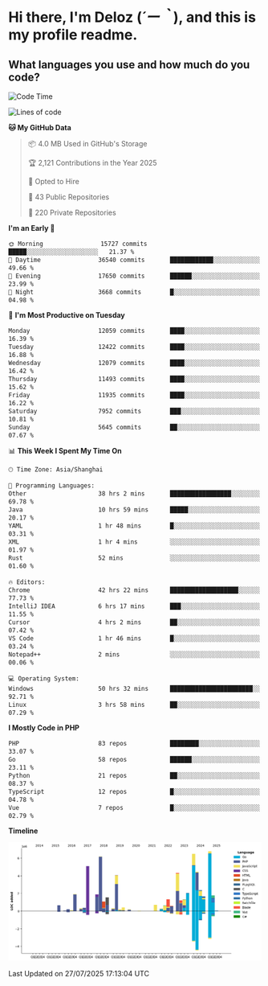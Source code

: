 # **Hi there, I'm Deloz (*´ー｀*), and this is my profile readme.**

## **What languages you use and how much do you code?**

<!--START_SECTION:waka-->
![Code Time](http://img.shields.io/badge/Code%20Time-6%2C973%20hrs%2037%20mins-blue)

![Lines of code](https://img.shields.io/badge/From%20Hello%20World%20I%27ve%20Written-60.3%20million%20lines%20of%20code-blue)

**🐱 My GitHub Data** 

> 📦 4.0 MB Used in GitHub's Storage 
 > 
> 🏆 2,121 Contributions in the Year 2025
 > 
> 💼 Opted to Hire
 > 
> 📜 43 Public Repositories 
 > 
> 🔑 220 Private Repositories 
 > 
**I'm an Early 🐤** 

```text
🌞 Morning                15727 commits       █████░░░░░░░░░░░░░░░░░░░░   21.37 % 
🌆 Daytime                36540 commits       ████████████░░░░░░░░░░░░░   49.66 % 
🌃 Evening                17650 commits       ██████░░░░░░░░░░░░░░░░░░░   23.99 % 
🌙 Night                  3668 commits        █░░░░░░░░░░░░░░░░░░░░░░░░   04.98 % 
```
📅 **I'm Most Productive on Tuesday** 

```text
Monday                   12059 commits       ████░░░░░░░░░░░░░░░░░░░░░   16.39 % 
Tuesday                  12422 commits       ████░░░░░░░░░░░░░░░░░░░░░   16.88 % 
Wednesday                12079 commits       ████░░░░░░░░░░░░░░░░░░░░░   16.42 % 
Thursday                 11493 commits       ████░░░░░░░░░░░░░░░░░░░░░   15.62 % 
Friday                   11935 commits       ████░░░░░░░░░░░░░░░░░░░░░   16.22 % 
Saturday                 7952 commits        ███░░░░░░░░░░░░░░░░░░░░░░   10.81 % 
Sunday                   5645 commits        ██░░░░░░░░░░░░░░░░░░░░░░░   07.67 % 
```


📊 **This Week I Spent My Time On** 

```text
🕑︎ Time Zone: Asia/Shanghai

💬 Programming Languages: 
Other                    38 hrs 2 mins       █████████████████░░░░░░░░   69.78 % 
Java                     10 hrs 59 mins      █████░░░░░░░░░░░░░░░░░░░░   20.17 % 
YAML                     1 hr 48 mins        █░░░░░░░░░░░░░░░░░░░░░░░░   03.31 % 
XML                      1 hr 4 mins         ░░░░░░░░░░░░░░░░░░░░░░░░░   01.97 % 
Rust                     52 mins             ░░░░░░░░░░░░░░░░░░░░░░░░░   01.60 % 

🔥 Editors: 
Chrome                   42 hrs 22 mins      ███████████████████░░░░░░   77.73 % 
IntelliJ IDEA            6 hrs 17 mins       ███░░░░░░░░░░░░░░░░░░░░░░   11.55 % 
Cursor                   4 hrs 2 mins        ██░░░░░░░░░░░░░░░░░░░░░░░   07.42 % 
VS Code                  1 hr 46 mins        █░░░░░░░░░░░░░░░░░░░░░░░░   03.24 % 
Notepad++                2 mins              ░░░░░░░░░░░░░░░░░░░░░░░░░   00.06 % 

💻 Operating System: 
Windows                  50 hrs 32 mins      ███████████████████████░░   92.71 % 
Linux                    3 hrs 58 mins       ██░░░░░░░░░░░░░░░░░░░░░░░   07.29 % 
```

**I Mostly Code in PHP** 

```text
PHP                      83 repos            ████████░░░░░░░░░░░░░░░░░   33.07 % 
Go                       58 repos            ██████░░░░░░░░░░░░░░░░░░░   23.11 % 
Python                   21 repos            ██░░░░░░░░░░░░░░░░░░░░░░░   08.37 % 
TypeScript               12 repos            █░░░░░░░░░░░░░░░░░░░░░░░░   04.78 % 
Vue                      7 repos             █░░░░░░░░░░░░░░░░░░░░░░░░   02.79 % 
```



**Timeline**

![Lines of Code chart](https://raw.githubusercontent.com/deloz/deloz/main/assets/bar_graph.png)


 Last Updated on 27/07/2025 17:13:04 UTC
<!--END_SECTION:waka-->
